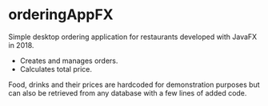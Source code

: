 # orderingAppFX
Simple desktop ordering application for restaurants developed with JavaFX in 2018.

* Creates and manages orders.
* Calculates total price.

Food, drinks and their prices are hardcoded for demonstration purposes but can also be retrieved from any database with a few lines of added code.
